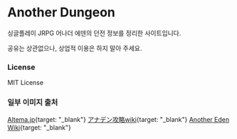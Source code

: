 # Another Dungeon

싱글플레이 JRPG 어나더 에덴의 던전 정보를 정리한 사이트입니다.

공유는 상관없으나, 상업적 이용은 하지 말아 주세요.


### License

MIT License

### 일부 이미지 출처

[Altema.jp](https://altema.jp/anaden/){target: "_blank"}
[アナデン攻略wiki](https://anaden.gorillawiki.jp/){target: "_blank"}
[Another Eden Wiki](https://anothereden.miraheze.org/wiki/Another_Eden_Wiki){target: "_blank"}